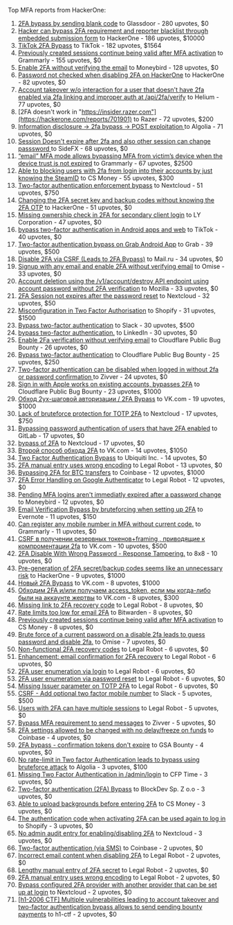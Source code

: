 Top MFA reports from HackerOne:

1. [2FA bypass by sending blank code](https://hackerone.com/reports/897385) to Glassdoor - 280 upvotes, $0
2. [Hacker can bypass 2FA requirement and reporter blacklist through embedded submission form](https://hackerone.com/reports/418767) to HackerOne - 186 upvotes, $10000
3. [TikTok 2FA Bypass](https://hackerone.com/reports/1247108) to TikTok - 182 upvotes, $1564
4. [Previously created sessions continue being valid after MFA activation](https://hackerone.com/reports/667739) to Grammarly - 155 upvotes, $0
5. [Enable 2FA without verifying the email](https://hackerone.com/reports/649533) to Moneybird - 128 upvotes, $0
6. [Password not checked when disabling 2FA on HackerOne](https://hackerone.com/reports/587910) to HackerOne - 82 upvotes, $0
7. [Account takeover w/o interaction for a user that doesn't have 2fa enabled via 2fa linking and improper auth at /api/2fa/verify](https://hackerone.com/reports/810880) to Helium - 77 upvotes, $0
8. [2FA doesn't work in "https://insider.razer.com"](https://hackerone.com/reports/701901) to Razer - 72 upvotes, $200
9. [Information disclosure -\> 2fa bypass -\> POST exploitation ](https://hackerone.com/reports/1276373) to Algolia - 71 upvotes, $0
10. [Session Doesn't expire after 2fa and also other session can change passsword ](https://hackerone.com/reports/2234736) to SideFX - 68 upvotes, $0
11. [“email” MFA mode allows bypassing MFA from victim’s device when the device trust is not expired](https://hackerone.com/reports/665722) to Grammarly - 67 upvotes, $2500
12. [Able to blocking users with 2fa from login into their accounts by just knowing the SteamID](https://hackerone.com/reports/1179232) to CS Money - 55 upvotes, $300
13. [Two-factor authentication enforcement bypass](https://hackerone.com/reports/1050244) to Nextcloud - 51 upvotes, $750
14. [Changing the 2FA secret key and backup codes without knowing the 2FA OTP](https://hackerone.com/reports/1139535) to HackerOne - 51 upvotes, $0
15. [Missing ownership check in 2FA for secondary client login](https://hackerone.com/reports/1250474) to LY Corporation - 47 upvotes, $0
16. [bypass two-factor authentication in Android apps and web](https://hackerone.com/reports/1747978) to TikTok - 40 upvotes, $0
17. [Two-factor authentication bypass on Grab Android App](https://hackerone.com/reports/202425) to Grab - 39 upvotes, $500
18. [Disable 2FA via CSRF (Leads to 2FA Bypass)](https://hackerone.com/reports/670329) to Mail.ru - 34 upvotes, $0
19. [Signup with any email and enable 2FA without verifying email](https://hackerone.com/reports/699200) to Omise - 33 upvotes, $0
20. [Account deletion using the /v1/account/destroy API endpoint using account password without 2FA verification](https://hackerone.com/reports/2197244) to Mozilla - 33 upvotes, $0
21. [2FA Session not expires after the password reset](https://hackerone.com/reports/486693) to Nextcloud - 32 upvotes, $50
22. [Misconfiguration in Two Factor Authorisation](https://hackerone.com/reports/178293) to Shopify - 31 upvotes, $1500
23. [Bypass  two-factor authentication](https://hackerone.com/reports/121696) to Slack - 30 upvotes, $500
24. [bypass two-factor authentication.](https://hackerone.com/reports/1842183) to LinkedIn - 30 upvotes, $0
25. [Enable 2Fa verification without verifying email](https://hackerone.com/reports/1618021) to Cloudflare Public Bug Bounty - 26 upvotes, $0
26. [Bypass two-factor authentication](https://hackerone.com/reports/1664974) to Cloudflare Public Bug Bounty - 25 upvotes, $250
27. [Two-factor authentication can be disabled when logged in without 2fa or password confirmation ](https://hackerone.com/reports/992450) to Zivver - 24 upvotes, $0
28. [Sign in with Apple works on existing accounts, bypasses 2FA](https://hackerone.com/reports/1593404) to Cloudflare Public Bug Bounty - 23 upvotes, $1000
29. [Обход 2ух-шаговой авторизации / 2FA Bypass](https://hackerone.com/reports/163834) to VK.com - 19 upvotes, $1000
30. [Lack of bruteforce protection for TOTP 2FA](https://hackerone.com/reports/1265709) to Nextcloud - 17 upvotes, $750
31. [Bypassing password authentication of users that have 2FA enabled](https://hackerone.com/reports/128085) to GitLab - 17 upvotes, $0
32. [bypass of 2FA](https://hackerone.com/reports/248656) to Nextcloud - 17 upvotes, $0
33. [Второй способ обхода 2FA](https://hackerone.com/reports/167121) to VK.com - 14 upvotes, $1050
34. [Two Factor Authentication Bypass](https://hackerone.com/reports/350288) to Ubiquiti Inc. - 14 upvotes, $0
35. [2FA manual entry uses wrong encoding](https://hackerone.com/reports/260390) to Legal Robot - 13 upvotes, $0
36. [Bypassing 2FA for BTC transfers](https://hackerone.com/reports/10554) to Coinbase - 12 upvotes, $1000
37. [2FA Error Handling on Google Authenticator](https://hackerone.com/reports/249695) to Legal Robot - 12 upvotes, $0
38. [Pending MFA logins aren't immediatly expired after a password change](https://hackerone.com/reports/743518) to Moneybird - 12 upvotes, $0
39. [Email Verification Bypass by bruteforcing when setting up 2FA](https://hackerone.com/reports/1394984) to Evernote - 11 upvotes, $150
40. [Can register any mobile number in MFA without current code.](https://hackerone.com/reports/667740) to Grammarly - 11 upvotes, $0
41. [CSRF в получении резервных токенов+framing , приводящие к компроментации 2fa](https://hackerone.com/reports/90165) to VK.com - 10 upvotes, $500
42. [2FA Disable With Wrong Password - Response Tampering.](https://hackerone.com/reports/893085) to 8x8 - 10 upvotes, $0
43. [Pre-generation of 2FA secret/backup codes seems like an unnecessary risk](https://hackerone.com/reports/100509) to HackerOne - 9 upvotes, $1000
44. [Новый 2FA Bypass](https://hackerone.com/reports/179421) to VK.com - 8 upvotes, $1000
45. [Обходим 2FA и/или получаем access_token, если мы когда-либо были на аккаунте жертвы](https://hackerone.com/reports/316078) to VK.com - 8 upvotes, $300
46. [Missing link to 2FA recovery code](https://hackerone.com/reports/249346) to Legal Robot - 8 upvotes, $0
47. [Rate limits too low for email 2FA](https://hackerone.com/reports/979820) to Bitwarden - 8 upvotes, $0
48. [Previously created sessions continue being valid after MFA activation](https://hackerone.com/reports/1185479) to CS Money - 8 upvotes, $0
49. [Brute force of a current password on a disable 2fa leads to guess password and disable 2fa.](https://hackerone.com/reports/1465277) to Omise - 7 upvotes, $0
50. [Non-functional 2FA recovery codes](https://hackerone.com/reports/249337) to Legal Robot - 6 upvotes, $0
51. [Enhancement: email confirmation for 2FA recovery](https://hackerone.com/reports/250082) to Legal Robot - 6 upvotes, $0
52. [2FA user enumeration via login](https://hackerone.com/reports/249467) to Legal Robot - 6 upvotes, $0
53. [2FA user enumeration via password reset](https://hackerone.com/reports/249431) to Legal Robot - 6 upvotes, $0
54. [Missing Issuer parameter on TOTP 2FA](https://hackerone.com/reports/251200) to Legal Robot - 6 upvotes, $0
55. [CSRF - Add optional two factor mobile number](https://hackerone.com/reports/155774) to Slack - 5 upvotes, $500
56. [Users with 2FA can have multiple sessions](https://hackerone.com/reports/250243) to Legal Robot - 5 upvotes, $0
57. [Bypass MFA requirement to send messages](https://hackerone.com/reports/987650) to Zivver - 5 upvotes, $0
58. [2FA settings allowed to be changed with no delay/freeze on funds](https://hackerone.com/reports/16696) to Coinbase - 4 upvotes, $0
59. [2FA bypass - confirmation tokens don't expire](https://hackerone.com/reports/264090) to GSA Bounty - 4 upvotes, $0
60. [No rate-limit in Two factor Authentication leads to bypass using bruteforce attack](https://hackerone.com/reports/128777) to Algolia - 3 upvotes, $100
61. [Missing Two Factor Authentication in /admin/login](https://hackerone.com/reports/474963) to CFP Time - 3 upvotes, $0
62. [Two-factor authentication (2FA) Bypass](https://hackerone.com/reports/708303) to BlockDev Sp. Z o.o - 3 upvotes, $0
63. [Able to upload backgrounds before entering 2FA](https://hackerone.com/reports/1080839) to CS Money - 3 upvotes, $0
64. [The authentication code when activating 2FA can be used again to log in](https://hackerone.com/reports/695041) to Shopify - 3 upvotes, $0
65. [No admin audit entry for enabling/disabling 2FA](https://hackerone.com/reports/1200989) to Nextcloud - 3 upvotes, $0
66. [Two-factor authentication (via SMS)](https://hackerone.com/reports/66223) to Coinbase - 2 upvotes, $0
67. [Incorrect email content when disabling 2FA](https://hackerone.com/reports/259416) to Legal Robot - 2 upvotes, $0
68. [Lengthy manual entry of 2FA secret](https://hackerone.com/reports/259415) to Legal Robot - 2 upvotes, $0
69. [2FA manual entry uses wrong encoding](https://hackerone.com/reports/260491) to Legal Robot - 2 upvotes, $0
70. [Bypass configured 2FA provider with another provider that can be set up at login](https://hackerone.com/reports/722748) to Nextcloud - 2 upvotes, $0
71. [[h1-2006 CTF] Multiple vulnerabilities leading to account takeover and two-factor authentication bypass allows to send pending bounty payments](https://hackerone.com/reports/895722) to h1-ctf - 2 upvotes, $0
